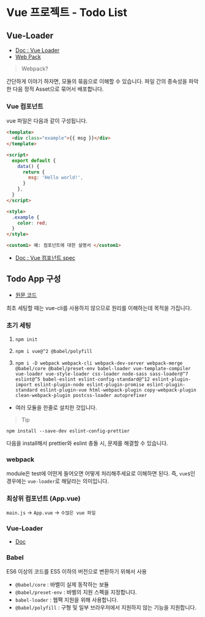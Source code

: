 # Vue 프로젝트 - Todo List

## Vue-Loader

- [Doc : Vue Loader](https://vue-loader-v14.vuejs.org/kr/)
- [Web Pack](https://webpack.github.io/)

> Webpack?

간단하게 이야기 하자면, 모듈의 묶음으로 이해할 수 있습니다. 파일 간의 종속성을 파악한 다음 정적 Asset으로 묶어서 배포합니다.

### Vue 컴포넌트

vue 파일은 다음과 같이 구성됩니다.

```html
<template>
  <div class="example">{{ msg }}</div>
</template>

<script>
  export default {
    data() {
      return {
        msg: 'Hello world!',
      }
    },
  }
</script>

<style>
  .example {
    color: red;
  }
</style>

<custom1> 예: 컴포넌트에 대한 설명서 </custom1>
```

- [Doc : Vue 컴포넌트 spec](https://vue-loader-v14.vuejs.org/kr/start/spec.html)

## Todo App 구성

- [원문 코드](https://github.com/HeropCode/Vue-Todo-app)

최초 세팅할 때는 vue-cli를 사용하지 않으므로 원리를 이해하는데 목적을 가집니다.

### 초기 세팅

1. `npm init`

2. `npm i vue@^2 @babel/polyfill`

3. `npm i -D webpack webpack-cli webpack-dev-server webpack-merge @babel/core @babel/preset-env babel-loader vue-template-compiler vue-loader vue-style-loader css-loader node-sass sass-loader@^7 eslint@^5 babel-eslint eslint-config-standard@^12 eslint-plugin-import eslint-plugin-node eslint-plugin-promise eslint-plugin-standard eslint-plugin-vue html-webpack-plugin copy-webpack-plugin clean-webpack-plugin postcss-loader autoprefixer`

- 여러 모듈을 한줄로 설치한 것입니다.

> Tip

`npm install --save-dev eslint-config-prettier`

다음을 install해서 prettier와 eslint 충돌 시, 문제를 해결할 수 있습니다.

### webpack

module은 test에 어떤게 들어오면 어떻게 처리해주세요로 이해하면 된다. 즉, `vue$`인 경우에는 `vue-loader`로 해달라는 의미입니다.

### 최상위 컴포넌트 (App.vue)

`main.js` -> `App.vue` -> `수많은 vue 파일`

### Vue-Loader

- [Doc](https://vue-loader.vuejs.org/guide/)

### Babel

ES6 이상의 코드를 ES5 이하의 버전으로 변환하기 위해서 사용

- `@babel/core` : 바벨이 실제 동작하는 보듈
- `@babel/preset-env` : 바벨의 지원 스펙을 지정합니다.
- `babel-loader` : 웹팩 지원을 위해 사용합니다.
- `@babel/polyfill` : 구형 및 일부 브라우저에서 지원하지 않는 기능을 지원합니다.
